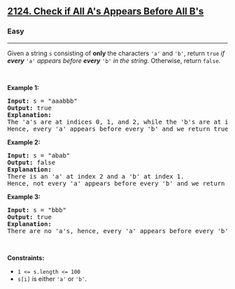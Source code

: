 <h2><a href="https://leetcode.com/problems/check-if-all-as-appears-before-all-bs/">2124. Check if All A's Appears Before All B's</a></h2><h3>Easy</h3><hr><div style="user-select: auto;"><p style="user-select: auto;">Given a string <code style="user-select: auto;">s</code> consisting of <strong style="user-select: auto;">only</strong> the characters <code style="user-select: auto;">'a'</code> and <code style="user-select: auto;">'b'</code>, return <code style="user-select: auto;">true</code> <em style="user-select: auto;">if <strong style="user-select: auto;">every</strong> </em><code style="user-select: auto;">'a'</code> <em style="user-select: auto;">appears before <strong style="user-select: auto;">every</strong> </em><code style="user-select: auto;">'b'</code><em style="user-select: auto;"> in the string</em>. Otherwise, return <code style="user-select: auto;">false</code>.</p>

<p style="user-select: auto;">&nbsp;</p>
<p style="user-select: auto;"><strong style="user-select: auto;">Example 1:</strong></p>

<pre style="user-select: auto;"><strong style="user-select: auto;">Input:</strong> s = "aaabbb"
<strong style="user-select: auto;">Output:</strong> true
<strong style="user-select: auto;">Explanation:</strong>
The 'a's are at indices 0, 1, and 2, while the 'b's are at indices 3, 4, and 5.
Hence, every 'a' appears before every 'b' and we return true.
</pre>

<p style="user-select: auto;"><strong style="user-select: auto;">Example 2:</strong></p>

<pre style="user-select: auto;"><strong style="user-select: auto;">Input:</strong> s = "abab"
<strong style="user-select: auto;">Output:</strong> false
<strong style="user-select: auto;">Explanation:</strong>
There is an 'a' at index 2 and a 'b' at index 1.
Hence, not every 'a' appears before every 'b' and we return false.
</pre>

<p style="user-select: auto;"><strong style="user-select: auto;">Example 3:</strong></p>

<pre style="user-select: auto;"><strong style="user-select: auto;">Input:</strong> s = "bbb"
<strong style="user-select: auto;">Output:</strong> true
<strong style="user-select: auto;">Explanation:</strong>
There are no 'a's, hence, every 'a' appears before every 'b' and we return true.
</pre>

<p style="user-select: auto;">&nbsp;</p>
<p style="user-select: auto;"><strong style="user-select: auto;">Constraints:</strong></p>

<ul style="user-select: auto;">
	<li style="user-select: auto;"><code style="user-select: auto;">1 &lt;= s.length &lt;= 100</code></li>
	<li style="user-select: auto;"><code style="user-select: auto;">s[i]</code> is either <code style="user-select: auto;">'a'</code> or <code style="user-select: auto;">'b'</code>.</li>
</ul>
</div>